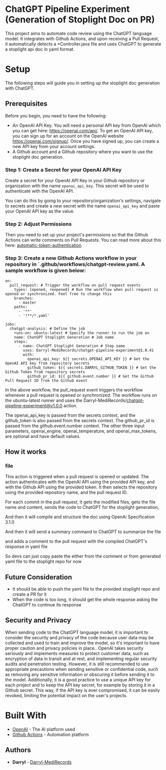 # ChatGPT Pipeline Experiment (Generation of Stoplight Doc on PR)

This project aims to automate code review using the ChatGPT language model. It integrates  with Github Actions, and upon receiving a Pull Request, it automatically detects a *Controller.java file and uses ChatGPT to generate a stoplight api doc in yaml format.

# Setup
The following steps will guide you in setting up the stoplight doc generation with ChatGPT.

## Prerequisites
Before you begin, you need to have the following:

- An OpenAI API Key. You will need a personal API key from OpenAI which you can get here: https://openai.com/api/. To get an OpenAI API key, you can sign up for an account on the OpenAI website https://openai.com/signup/. Once you have signed up, you can create a new API key from your account settings.
- A Github account and a Github repository where you want to use the stoplight doc generation.

### Step 1: Create a Secret for your OpenAI API Key

Create a secret for your OpenAI API Key in your Github repository or organization with the name `openai_api_key`. This secret will be used to authenticate with the OpenAI API.

You can do this by going to your repository/organization's settings, navigate to secrets and create a new secret with the name `openai_api_key` and paste your OpenAI API key as the value.

### Step 2: Adjust Permissions

Then you need to set up your project's permissions so that the Github Actions can write comments on Pull Requests. You can read more about this here: [automatic-token-authentication](https://docs.github.com/en/actions/security-guides/automatic-token-authentication#modifying-the-permissions-for-the-github_token)

### Step 3: Create a new Github Actions workflow in your repository in `.github/workflows/chatgpt-review.yaml. A sample workflow is given below:

```
on:
  pull_request: # Trigger the workflow on pull request events
    types: [opened, reopened] # Run the workflow when pull request is opened or synchronized. Feel free to change this
    branches:
      - master
    paths:
      - '**'
      - '!**/*.yaml'

jobs:
  chatgpt-analysis: # Define the job
    runs-on: ubuntu-latest # Specify the runner to run the job on
    name: ChatGPT Stoplight Generation # Job name
    steps:
      - name: ChatGPT Stoplight Generation # Step name
        uses: Darryl-MediRecords/chatgpt-pipeline-experiment@1.0.41
        with:
          openai_api_key: ${{ secrets.OPENAI_API_KEY }} # Get the OpenAI API key from repository secrets
          github_token: ${{ secrets.DARRYL_GITHUB_TOKEN }} # Get the Github Token from repository secrets
          github_pr_id: ${{ github.event.number }} # Get the Github Pull Request ID from the Github event
```

In the above workflow, the pull_request event triggers the workflow whenever a pull request is opened or synchronized. The workflow runs on the ubuntu-latest runner and uses the Darryl-MediRecords/chatgpt-pipeline-experiment@v1.0.0 action.

The openai_api_key is passed from the secrets context, and the github_token is also passed from the secrets context. The github_pr_id is passed from the github.event.number context. The other three input parameters, openai_engine, openai_temperature, and openai_max_tokens, are optional and have default values.

## How it works

### file
This action is triggered when a pull request is opened or updated. The action authenticates with the OpenAI API using the provided API key, and with the Github API using the provided token. It then selects the repository using the provided repository name, and the pull request ID. 

For each commit in the pull request, it gets the modified files, gets the file name and content, sends the code to ChatGPT for the stoplight generation, 

And then it will compile and structure the doc using OpenAi Specification 3.1.0

And then it will send a summary command to ChatGPT to summarize the file

and adds a comment to the pull request with the compiled ChatGPT's response in yaml file

So devs can just copy paste the either from the comment or from generated yaml file to the stoplight repo for now

## Future Consideration
- It should be able to push the yaml file to the provided stoplight repo and create a PR for it
- When the code is too long, it should get the whole response asking the ChatGPT to continue its response

## Security and Privacy

When sending code to the ChatGPT language model, it is important to consider the security and privacy of the code because user data may be collected and used to train and improve the model, so it's important to have proper caution and privacy policies in place.. OpenAI takes security seriously and implements measures to protect customer data, such as encryption of data in transit and at rest, and implementing regular security audits and penetration testing. However, it is still recommended to use appropriate precautions when sending sensitive or confidential code, such as removing any sensitive information or obscuring it before sending it to the model. Additionally, it is a good practice to use a unique API key for each project and to keep the API key secret, for example by storing it in a Github secret. This way, if the API key is ever compromised, it can be easily revoked, limiting the potential impact on the user's projects.

# Built With
- [OpenAI](https://openai.com/) - The AI platform used
- [Github Actions](https://github.com/features/actions) - Automation platform

## Authors
- **Darryl** - [Darryl-MediRecords](https://github.com/Darryl-MediRecords)
